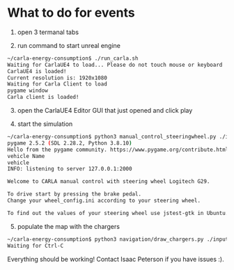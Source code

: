 # What to do for events

1. open 3 termanal tabs

2. run command to start unreal engine
```bash
~/carla-energy-consumption$ ./run_carla.sh 
Waiting for CarlaUE4 to load... Please do not touch mouse or keyboard
CarlaUE4 is loaded!
Current resolution is: 1920x1080
Waiting for Carla Client to load
pygame window
Carla client is loaded!
```

3. open the CarlaUE4 Editor GUI that just opened and click play

4. start the simulation
```bash
~/carla-energy-consumption$ python3 manual_control_steeringwheel.py ./input/examples/kenworth.csv -w ./input/examples/Town10_intersection_chargers.csv --res 1920x1080
pygame 2.5.2 (SDL 2.28.2, Python 3.8.10)
Hello from the pygame community. https://www.pygame.org/contribute.html
vehicle Name
vehicle
INFO: listening to server 127.0.0.1:2000

Welcome to CARLA manual control with steering wheel Logitech G29.

To drive start by pressing the brake pedal.
Change your wheel_config.ini according to your steering wheel.

To find out the values of your steering wheel use jstest-gtk in Ubuntu.


```

5. populate the map with the chargers
```bash
~/carla-energy-consumption$ python3 navigation/draw_chargers.py ./input/examples/Town10_intersection_chargers.csv 
Waiting for Ctrl-C


```

Everything should be working! Contact Isaac Peterson if you have issues :).
